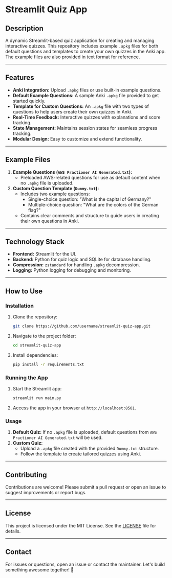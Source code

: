 # Streamlit Quiz App

## Description

A dynamic Streamlit-based quiz application for creating and managing interactive quizzes. This repository includes example `.apkg` files for both default questions and templates to create your own quizzes in the Anki app. The example files are also provided in text format for reference.

---

## Features

- **Anki Integration:** Upload `.apkg` files or use built-in example questions.
- **Default Example Questions:** A sample Anki `.apkg` file provided to get started quickly.
- **Template for Custom Questions:** An `.apkg` file with two types of questions to help users create their own quizzes in Anki.
- **Real-Time Feedback:** Interactive quizzes with explanations and score tracking.
- **State Management:** Maintains session states for seamless progress tracking.
- **Modular Design:** Easy to customize and extend functionality.

---

## Example Files

1. **Example Questions (`AWS Practioner AI Generated.txt`):**
   - Preloaded AWS-related questions for use as default content when no `.apkg` file is uploaded.
2. **Custom Question Template (`Dummy.txt`):**
   - Includes two example questions:
     - Single-choice question: "What is the capital of Germany?"
     - Multiple-choice question: "What are the colors of the German flag?"
   - Contains clear comments and structure to guide users in creating their own questions in Anki.

---

## Technology Stack

- **Frontend:** Streamlit for the UI.
- **Backend:** Python for quiz logic and SQLite for database handling.
- **Compression:** `zstandard` for handling `.apkg` decompression.
- **Logging:** Python logging for debugging and monitoring.

---

## How to Use

### Installation

1. Clone the repository:

   ```bash
   git clone https://github.com/username/streamlit-quiz-app.git
   ```

2. Navigate to the project folder:

   ```bash
   cd streamlit-quiz-app
   ```

3. Install dependencies:

   ```bash
   pip install -r requirements.txt
   ```

### Running the App

1. Start the Streamlit app:

   ```bash
   streamlit run main.py
   ```

2. Access the app in your browser at `http://localhost:8501`.

### Usage

1. **Default Quiz:** If no `.apkg` file is uploaded, default questions from `AWS Practioner AI Generated.txt` will be used.
2. **Custom Quiz:**
   - Upload a `.apkg` file created with the provided `Dummy.txt` structure.
   - Follow the template to create tailored quizzes using Anki.

---

## Contributing

Contributions are welcome! Please submit a pull request or open an issue to suggest improvements or report bugs.

---

## License

This project is licensed under the MIT License. See the [LICENSE](LICENSE) file for details. 

---

## Contact

For issues or questions, open an issue or contact the maintainer. Let's build something awesome together! 🚀